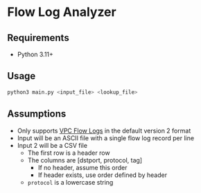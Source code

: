# Flow Log Analyzer

## Requirements

- Python 3.11+

## Usage

```bash
python3 main.py <input_file> <lookup_file>
```

## Assumptions

- Only supports [VPC Flow Logs](https://docs.aws.amazon.com/vpc/latest/userguide/flow-log-records.html) in the default version 2 format
- Input will be an ASCII file with a single flow log record per line
- Input 2 will be a CSV file
  - The first row is a header row
  - The columns are [dstport, protocol, tag]
    - If no header, assume this order
    - If header exists, use order defined by header
  - `protocol` is a lowercase string
